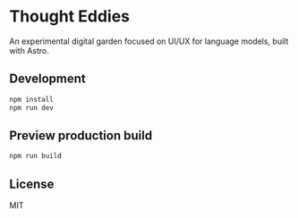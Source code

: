# Thought Eddies

An experimental digital garden focused on UI/UX for language models, built with Astro.

## Development

```sh
npm install
npm run dev
```

## Preview production build

```sh
npm run build
```

## License

MIT
